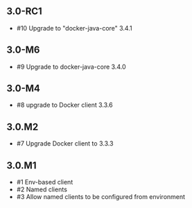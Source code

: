 ## 3.0-RC1

* #10 Upgrade to "docker-java-core" 3.4.1

## 3.0-M6

* #9 Upgrade to docker-java-core 3.4.0

## 3.0-M4

* #8 upgrade to Docker client 3.3.6

## 3.0.M2

* #7 Upgrade Docker client to 3.3.3

## 3.0.M1

* #1 Env-based client
* #2 Named clients
* #3 Allow named clients to be configured from environment
